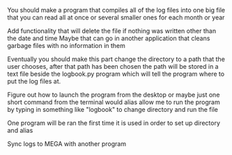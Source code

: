 You should make a program that compiles all of the log files into one big file that you can read all at once or several smaller ones for each month or year

Add functionality that will delete the file if nothing was written other than the date and time
    Maybe that can go in another application that cleans garbage files with no information in them

Eventually you should make this part change the directory to a path that the user chooses, after that path has been chosen the path will be stored in a text file beside the logbook.py program which will tell the program where to put the log files at.

Figure out how to launch the program from the desktop or maybe just one short command from the terminal
  would alias allow me to run the program by typing in something like "logbook" to change directory and run the file

One program will be ran the first time it is used in order to set up directory and alias

Sync logs to MEGA with another program
